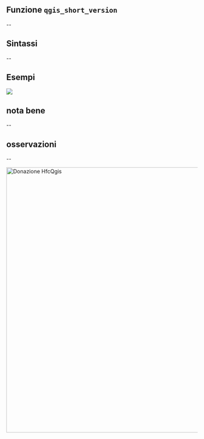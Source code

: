 ## Funzione `qgis_short_version`

--

## Sintassi

--

## Esempi

![](/img/variabili/qgis_short_version/qgis_short_version1.png)

## nota bene

--

## osservazioni

--

<a href="https://www.paypal.me/pigrecoinfinito" target="_blank"><img width="700" src="https://github.com/pigreco/HfcQGIS/blob/master/img/sviluppo_variabili_01.png" Title="La documentazione di questa funzione non è stata ancora sviluppata. Se vuoi sostenerla fai una donazione con PayPal, scrivendo ..." alt="Donazione HfcQgis" /></a>